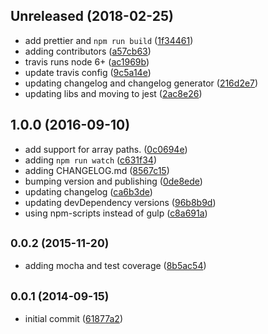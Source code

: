 <a name="Unreleased"></a>
## Unreleased (2018-02-25)

* add prettier and `npm run build` ([1f34461](https://github.com/skratchdot/object-path-set/commit/1f34461))
* adding contributors ([a57cb63](https://github.com/skratchdot/object-path-set/commit/a57cb63))
* travis runs node 6+ ([ac1969b](https://github.com/skratchdot/object-path-set/commit/ac1969b))
* update travis config ([9c5a14e](https://github.com/skratchdot/object-path-set/commit/9c5a14e))
* updating changelog and changelog generator ([216d2e7](https://github.com/skratchdot/object-path-set/commit/216d2e7))
* updating libs and moving to jest ([2ac8e26](https://github.com/skratchdot/object-path-set/commit/2ac8e26))



<a name="1.0.0"></a>
## 1.0.0 (2016-09-10)

* add support for array paths. ([0c0694e](https://github.com/skratchdot/object-path-set/commit/0c0694e))
* adding `npm run watch` ([c631f34](https://github.com/skratchdot/object-path-set/commit/c631f34))
* adding CHANGELOG.md ([8567c15](https://github.com/skratchdot/object-path-set/commit/8567c15))
* bumping version and publishing ([0de8ede](https://github.com/skratchdot/object-path-set/commit/0de8ede))
* updating changelog ([ca6b3de](https://github.com/skratchdot/object-path-set/commit/ca6b3de))
* updating devDependency versions ([96b8b9d](https://github.com/skratchdot/object-path-set/commit/96b8b9d))
* using npm-scripts instead of gulp ([c8a691a](https://github.com/skratchdot/object-path-set/commit/c8a691a))



<a name="0.0.2"></a>
## <small>0.0.2 (2015-11-20)</small>

* adding mocha and test coverage ([8b5ac54](https://github.com/skratchdot/object-path-set/commit/8b5ac54))



<a name="0.0.1"></a>
## <small>0.0.1 (2014-09-15)</small>

* initial commit ([61877a2](https://github.com/skratchdot/object-path-set/commit/61877a2))



